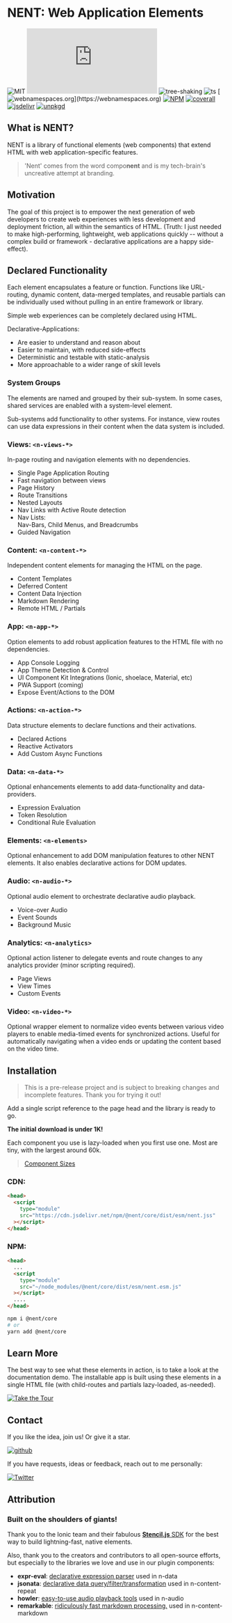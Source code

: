 # NENT: Web Application Elements

![MIT](https://badgen.net/github/license/nent/nent?icon=github)
![initial size](https://badgen.net/badgesize/normal/file-url/unpkg.com/@nent/core@0.3.0/dist/nent/nent.esm.js?icon=sourcegraph&color=blue)
![tree-shaking](https://badgen.net/badge/tree-shaking/enabled?icon=packagephobia)
![ts](https://badgen.net/badge/icon/typescript?icon=typescript&label)
[![webnamespaces.org](https://img.shields.io/static/v1?label=webnamespaces.org&color=blue&message=n-*)](https://webnamespaces.org)
[![NPM](https://badgen.net/npm/v/@nent/core?icon&color=blue)](https://www.npmjs.com/package/@nent/core)
[![coverall](https://badgen.net/coveralls/c/github/nent/nent?icon=codecov&color=blue)](https://coveralls.io/github/nent/nent)
[![jsdelivr](https://badgen.net/badge/jsdelivr/CDN?icon=jsdelivr&color=blue)](https://cdn.jsdelivr.net/npm/@nent/core/+esm)
[![unpkgd](https://badgen.net/badge/unpkg/CDN)](https://unpkg.com/browse/@nent/core)

## What is NENT?

NENT is a library of functional elements (web components) that extend HTML with web application-specific features.

> 'Nent' comes from the word compo**nent** and is my tech-brain's uncreative attempt at branding.  

## Motivation

The goal of this project is to empower the next generation of web developers to create web experiences with less development and deployment friction, all within the semantics of HTML. (Truth: I just needed to make high-performing, lightweight, web applications quickly -- without a complex build or framework - declarative applications are a happy side-effect).

## Declared Functionality

Each element encapsulates a feature or function. Functions like URL-routing, dynamic content, data-merged templates, and reusable partials can be individually used without pulling in an entire framework or library.

Simple web experiences can be completely declared using HTML.

Declarative-Applications:

* Are easier to understand and reason about 
* Easier to maintain, with reduced side-effects 
* Deterministic and testable with static-analysis  
* More approachable to a wider range of skill levels 

### System Groups

The elements are named and grouped by their sub-system. In some cases, shared services are enabled with a system-level element.

Sub-systems add functionality to other systems. For instance, view routes can use data expressions in their content when the data system is included.

### Views: `<n-views-*>`
In-page routing and navigation elements with no dependencies.

- Single Page Application Routing
- Fast navigation between views
- Page History
- Route Transitions
- Nested Layouts
- Nav Links with Active Route detection
- Nav Lists: \
  Nav-Bars, Child Menus, and Breadcrumbs
- Guided Navigation
  
### Content: `<n-content-*>`
Independent content elements for managing the HTML on the page.
- Content Templates
- Deferred Content
- Content Data Injection
- Markdown Rendering
- Remote HTML / Partials

### App: `<n-app-*>`
Option elements to add robust application features to the HTML file with no dependencies.
- App Console Logging
- App Theme Detection & Control
- UI Component Kit Integrations (Ionic, shoelace, Material, etc)
- PWA Support (coming)
- Expose Event/Actions to the DOM

### Actions: `<n-action-*>`
Data structure elements to declare functions and their activations. 
- Declared Actions
- Reactive Activators
- Add Custom Async Functions

### Data: `<n-data-*>`
Optional enhancements elements to add data-functionality and data-providers.
- Expression Evaluation
- Token Resolution
- Conditional Rule Evaluation

### Elements: `<n-elements>`
Optional enhancement to add DOM manipulation features to other NENT elements. It also enables declarative actions for DOM updates.

### Audio: `<n-audio-*>`
Optional audio element to orchestrate declarative audio playback. 
- Voice-over Audio
- Event Sounds
- Background Music

### Analytics: `<n-analytics>`
Optional action listener to delegate events and route changes to any analytics provider (minor scripting required).
- Page Views
- View Times 
- Custom Events

### Video: `<n-video-*>`
Optional wrapper element to normalize video events between various video players to enable media-timed events for synchronized actions. Useful for automatically navigating when a video ends or updating the content based on the video time.

## Installation

> This is a pre-release project and is subject to breaking changes and incomplete features. Thank you for trying it out!

Add a single script reference to the page head and the library is ready to go. 

**The initial download is under 1K!**

Each component you use is lazy-loaded when you first use one. Most are tiny, with the largest around 60k.

> [Component Sizes](https://nent.dev/stats.html)

### CDN:
```html
<head>
  <script
    type="module"
    src="https://cdn.jsdelivr.net/npm/@nent/core/dist/esm/nent.jss"
  ></script>
</head>
```

### NPM:

```html
<head>
  ...
  <script
    type="module"
    src="~/node_modules/@nent/core/dist/esm/nent.esm.js"
  ></script>
  ....
</head>
```

```bash
npm i @nent/core
# or
yarn add @nent/core
```
## Learn More

The best way to see what these elements in action, is to take a look at the documentation demo. The installable app is built using these elements in a single HTML file (with child-routes and partials lazy-loaded, as-needed).

[![Take the Tour](https://badgen.net/badge/@nent/core:%20demo?color=blue)](https://nent.dev)

## Contact

If you like the idea, join us! Or give it a star.

[![github](https://badgen.net/badge/github/★?icon=github&color=blue)](https://github.com/nent/nent)

If you have requests, ideas or feedback, reach out to me personally:

[![Twitter](https://badgen.net/badge/tweet/me?icon=twitter&color=blue)](https://twitter.com/logrythmik)

## Attribution

### Built on the shoulders of giants!

Thank you to the Ionic team and their fabulous [**Stencil.js** SDK](https://stenciljs.com) for the best way to build lightning-fast, native elements.

Also, thank you to the creators and contributors to all open-source efforts, but especially to the libraries we love and use in our plugin components:

- **expr-eval**: [declarative expression parser](https://github.com/silentmatt/expr-eval) used in n-data
- **jsonata**: [declarative data query/filter/transformation](https://jsonata.org/) used in n-content-repeat 
- **howler**:  [easy-to-use audio playback tools](https://github.com/goldfire/howler.js) used in n-audio
- **remarkable**: [ridiculously fast markdown processing.](https://jonschlinkert.github.io/remarkable/demo/) used in n-content-markdown
